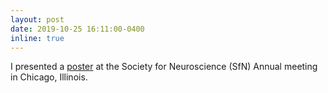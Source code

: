 ```yaml
---
layout: post
date: 2019-10-25 16:11:00-0400
inline: true
---
```


I presented a <a href='http://ewinapun.com/publications'>poster</a> at the Society for Neuroscience (SfN) Annual meeting in Chicago, Illinois.

